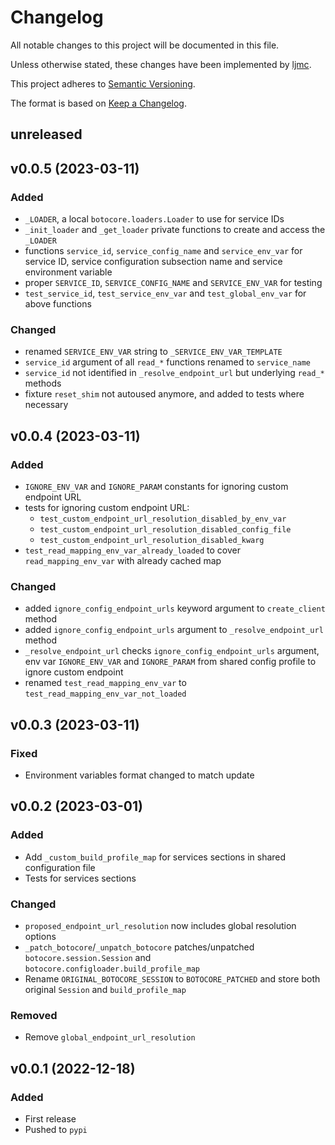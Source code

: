 # Changelog

All notable changes to this project will be documented in this file.

Unless otherwise stated, these changes have been implemented by [ljmc][ljmc].

This project adheres to [Semantic Versioning][semver].

The format is based on [Keep a Changelog][changelog].

[ljmc]: https://gitlab.com/ljmc
[semver]: https://semver.org/spec/v2.0.0.html
[changelog]: https://keepachangelog.com/en/1.1.0/

## unreleased

## v0.0.5 (2023-03-11)

### Added

* `_LOADER`, a local `botocore.loaders.Loader` to use for service IDs
* `_init_loader` and `_get_loader` private functions to create and access the
  `_LOADER`
* functions `service_id`, `service_config_name` and `service_env_var` for
  service ID, service configuration subsection name and service environment
  variable
* proper `SERVICE_ID`, `SERVICE_CONFIG_NAME` and `SERVICE_ENV_VAR` for testing
* `test_service_id`, `test_service_env_var` and `test_global_env_var` for above
  functions

### Changed

* renamed `SERVICE_ENV_VAR` string to `_SERVICE_ENV_VAR_TEMPLATE`
* `service_id` argument of all `read_*` functions renamed to `service_name`
* `service_id` not identified in `_resolve_endpoint_url` but underlying `read_*`
  methods
* fixture `reset_shim` not autoused anymore, and added to tests where necessary

## v0.0.4 (2023-03-11)

### Added

* `IGNORE_ENV_VAR` and `IGNORE_PARAM` constants for ignoring custom endpoint URL
* tests for ignoring custom endpoint URL:
    * `test_custom_endpoint_url_resolution_disabled_by_env_var`
    * `test_custom_endpoint_url_resolution_disabled_config_file`
    * `test_custom_endpoint_url_resolution_disabled_kwarg`
* `test_read_mapping_env_var_already_loaded` to cover `read_mapping_env_var`
  with already cached map

### Changed

* added `ignore_config_endpoint_urls` keyword argument to `create_client` method
* added `ignore_config_endpoint_urls` argument to `_resolve_endpoint_url` method
* `_resolve_endpoint_url` checks `ignore_config_endpoint_urls` argument, env var
  `IGNORE_ENV_VAR` and `IGNORE_PARAM` from shared config profile to ignore
  custom endpoint
* renamed `test_read_mapping_env_var` to `test_read_mapping_env_var_not_loaded`

## v0.0.3 (2023-03-11)

### Fixed

* Environment variables format changed to match update

## v0.0.2 (2023-03-01)

### Added

* Add `_custom_build_profile_map` for services sections in shared configuration
  file
* Tests for services sections

### Changed

* `proposed_endpoint_url_resolution` now includes global resolution options
* `_patch_botocore`/`_unpatch_botocore` patches/unpatched
  `botocore.session.Session` and `botocore.configloader.build_profile_map`
* Rename `ORIGINAL_BOTOCORE_SESSION` to `BOTOCORE_PATCHED` and store both
  original `Session` and `build_profile_map`

### Removed

* Remove `global_endpoint_url_resolution`

## v0.0.1 (2022-12-18)

### Added

* First release
* Pushed to `pypi`
